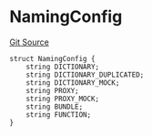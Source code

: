 # NamingConfig
[Git Source](https://github.com/metacontract/mc/blob/7db22f6d7abc05705d21c7601fb406ca49c18557/src/devkit/system/Config.sol)


```solidity
struct NamingConfig {
    string DICTIONARY;
    string DICTIONARY_DUPLICATED;
    string DICTIONARY_MOCK;
    string PROXY;
    string PROXY_MOCK;
    string BUNDLE;
    string FUNCTION;
}
```

